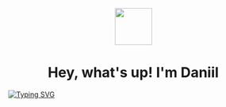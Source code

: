<div align="center"><img src="https://media.giphy.com/media/cmCEsJZHYBPels360q/giphy.gif" height="75" width="75"/></div>
<h1 align="center">Hey, what's up! I'm Daniil</h1>
<a href="https://git.io/typing-svg"><img src="https://readme-typing-svg.herokuapp.com?font=roboto&size=35&duration=3000&pause=2000&color=FFA3F1&center=true&vCenter=true&width=850&height=100&lines=I+am+a+Python+backend+developer" alt="Typing SVG" /></a>
